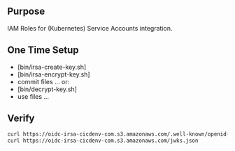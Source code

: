 ## Purpose
IAM Roles for (Kubernetes) Service Accounts integration.

## One Time Setup
* [bin/irsa-create-key.sh]
* [bin/irsa-encrypt-key.sh]
* commit files ...
or:
* [bin/decrypt-key.sh]
* use files ...

## Verify
```bash
curl https://oidc-irsa-cicdenv-com.s3.amazonaws.com/.well-known/openid-configuration
curl https://oidc-irsa-cicdenv-com.s3.amazonaws.com/jwks.json
```
